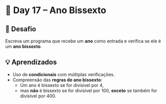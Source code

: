 # 📅 Day 17 – Ano Bissexto

## 🧩 Desafio

Escreva um programa que recebe um **ano** como entrada e verifica se ele é um **ano bissexto**.

## 💡 Aprendizados

- Uso de **condicionais** com múltiplas verificações.
- Compreensão das **regras de ano bissexto**:
  - Um ano é bissexto se for divisível por 4,
  - mas **não** é bissexto se for divisível por 100, **exceto** se também for divisível por 400.
